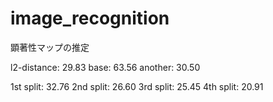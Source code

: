 # image_recognition
顕著性マップの推定

l2-distance: 29.83
base: 63.56
another: 30.50

1st split: 32.76
2nd split: 26.60
3rd split: 25.45
4th split: 20.91